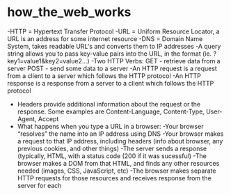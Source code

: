# how_the_web_works

-HTTP = Hypertext Transfer Protocol
-URL = Uniform Resource Locator, a URL is an address for some internet resource
-DNS = Domain Name System, takes readable URL's and converts them to IP addresses
-A query string allows you to pass key-value pairs into the URL, in the format (ie. ?key1=value1&key2=value2...)
-Two HTTP Verbs: 
	GET - retrieve data from a server
	POST - send some data to a server
-An HTTP request is a request from a client to a server which follows the HTTP protocol
-An HTTP response is a response from a server to a client which follows the HTTP protocol
- Headers provide additional information about the request or the response. Some examples are Content-Language, Content-Type, User-Agent, Accept
- What happens when you type a URL in a browser:
	-Your browser “resolves” the name into an IP address using DNS
	-Your browser makes a request to that IP address, including headers (info about browser, any previous cookies, and other things)
	-The server sends a response (typically, HTML, with a status code (200 if it was sucessful)
	-The browser makes a DOM from that HTML, and finds any other resources needed (images, CSS, JavaScript, etc)
	-The browser makes separate HTTP requests for those resources and receives response from the server for each
